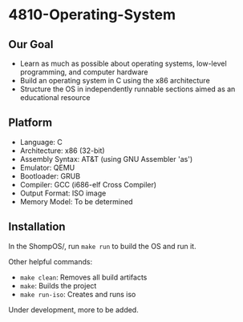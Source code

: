 # 4810-Operating-System

## Our Goal
- Learn as much as possible about operating systems, low-level programming, and computer hardware
- Build an operating system in C using the x86 architecture
- Structure the OS in independently runnable sections aimed as an educational resource

## Platform
- Language: C
- Architecture: x86 (32-bit)
- Assembly Syntax: AT&T (using GNU Assembler 'as')
- Emulator: QEMU
- Bootloader: GRUB
- Compiler: GCC (i686-elf Cross Compiler)
- Output Format: ISO image
- Memory Model: To be determined

## Installation
In the ShompOS/, run `make run` to build the OS and run it.

Other helpful commands:
- `make clean`: Removes all build artifacts
- `make`: Builds the project
- `make run-iso`: Creates and runs iso

Under development, more to be added.
